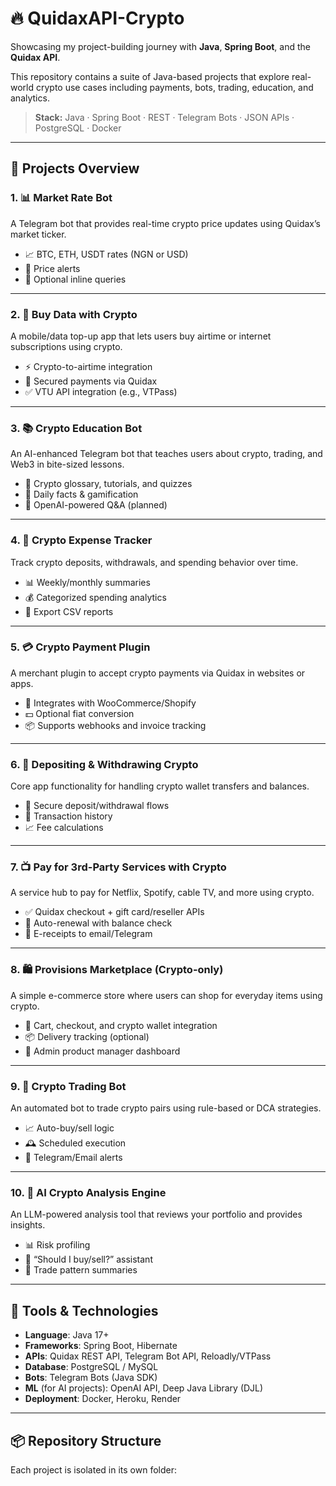 # 🔥 QuidaxAPI-Crypto

Showcasing my project-building journey with **Java**, **Spring Boot**, and the **Quidax API**.

This repository contains a suite of Java-based projects that explore real-world crypto use cases including payments, bots, trading, education, and analytics.

> **Stack:** Java · Spring Boot · REST · Telegram Bots · JSON APIs · PostgreSQL · Docker

---

## 🚀 Projects Overview

### 1. 📊 Market Rate Bot
A Telegram bot that provides real-time crypto price updates using Quidax’s market ticker.

- 📈 BTC, ETH, USDT rates (NGN or USD)
- 🔔 Price alerts
- 💬 Optional inline queries

---

### 2. 📡 Buy Data with Crypto
A mobile/data top-up app that lets users buy airtime or internet subscriptions using crypto.

- ⚡ Crypto-to-airtime integration
- 🔐 Secured payments via Quidax
- ✅ VTU API integration (e.g., VTPass)

---

### 3. 📚 Crypto Education Bot
An AI-enhanced Telegram bot that teaches users about crypto, trading, and Web3 in bite-sized lessons.

- 📖 Crypto glossary, tutorials, and quizzes
- 🧠 Daily facts & gamification
- 💬 OpenAI-powered Q&A (planned)

---

### 4. 🧾 Crypto Expense Tracker
Track crypto deposits, withdrawals, and spending behavior over time.

- 📊 Weekly/monthly summaries
- 💰 Categorized spending analytics
- 📁 Export CSV reports

---

### 5. 💳 Crypto Payment Plugin
A merchant plugin to accept crypto payments via Quidax in websites or apps.

- 🛒 Integrates with WooCommerce/Shopify
- 💵 Optional fiat conversion
- 📦 Supports webhooks and invoice tracking

---

### 6. 💼 Depositing & Withdrawing Crypto
Core app functionality for handling crypto wallet transfers and balances.

- 🔐 Secure deposit/withdrawal flows
- 📝 Transaction history
- 📈 Fee calculations

---

### 7. 📺 Pay for 3rd-Party Services with Crypto
A service hub to pay for Netflix, Spotify, cable TV, and more using crypto.

- ✅ Quidax checkout + gift card/reseller APIs
- 🔄 Auto-renewal with balance check
- 💌 E-receipts to email/Telegram

---

### 8. 🛍️ Provisions Marketplace (Crypto-only)
A simple e-commerce store where users can shop for everyday items using crypto.

- 🛒 Cart, checkout, and crypto wallet integration
- 📦 Delivery tracking (optional)
- 🧾 Admin product manager dashboard

---

### 9. 🤖 Crypto Trading Bot
An automated bot to trade crypto pairs using rule-based or DCA strategies.

- 📈 Auto-buy/sell logic
- 🕰️ Scheduled execution
- 📲 Telegram/Email alerts

---

### 10. 🧠 AI Crypto Analysis Engine
An LLM-powered analysis tool that reviews your portfolio and provides insights.

- 📊 Risk profiling
- 🧠 “Should I buy/sell?” assistant
- 📜 Trade pattern summaries

---

## 🧰 Tools & Technologies

- **Language**: Java 17+
- **Frameworks**: Spring Boot, Hibernate
- **APIs**: Quidax REST API, Telegram Bot API, Reloadly/VTPass
- **Database**: PostgreSQL / MySQL
- **Bots**: Telegram Bots (Java SDK)
- **ML** (for AI projects): OpenAI API, Deep Java Library (DJL)
- **Deployment**: Docker, Heroku, Render

---

## 📦 Repository Structure

Each project is isolated in its own folder:

